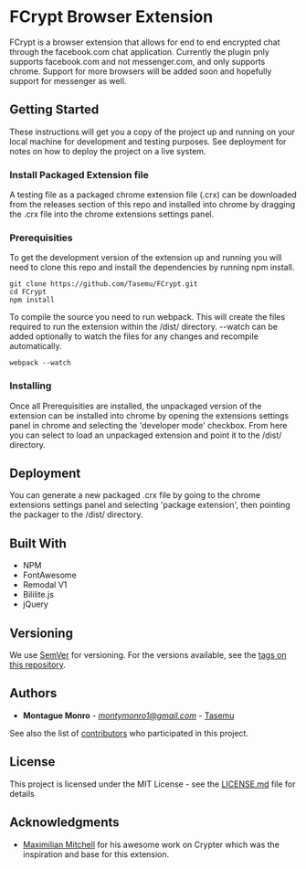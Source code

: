 # FCrypt Browser Extension

FCrypt is a browser extension that allows for end to end encrypted chat through the facebook.com chat application. Currently the plugin pnly supports facebook.com and not messenger.com, and only supports chrome. Support for more browsers will be added soon and hopefully support for messenger as well.

## Getting Started

These instructions will get you a copy of the project up and running on your local machine for development and testing purposes. See deployment for notes on how to deploy the project on a live system.

### Install Packaged Extension file

A testing file as a packaged chrome extension file (.crx) can be downloaded from the releases section of this repo and installed into chrome by dragging the .crx file into the chrome extensions settings panel.

### Prerequisities

To get the development version of the extension up and running you will need to clone this repo and install the dependencies by running npm install.

```
git clone https://github.com/Tasemu/FCrypt.git
cd FCrypt
npm install
```

To compile the source you need to run webpack. This will create the files required to run the extension within the /dist/ directory. --watch can be added optionally to watch the files for any changes and recompile automatically.

```
webpack --watch
```

### Installing

Once all Prerequisities are installed, the unpackaged version of the extension can be installed into chrome by opening the extensions settings panel in chrome and selecting the 'developer mode' checkbox. From here you can select to load an unpackaged extension and point it to the /dist/ directory.

## Deployment

You can generate a new packaged .crx file by going to the chrome extensions settings panel and selecting 'package extension', then pointing the packager to the /dist/ directory.

## Built With

* NPM
* FontAwesome
* Remodal V1
* Bililite.js
* jQuery


## Versioning

We use [SemVer](http://semver.org/) for versioning. For the versions available, see the [tags on this repository](https://github.com/Tasemu/FCrypt/tags).

## Authors

* **Montague Monro** - *<montymonro1@gmail.com>* - [Tasemu](https://github.com/Tasemu)

See also the list of [contributors](https://github.com/Tasemu/FCrypt/contributors) who participated in this project.

## License

This project is licensed under the MIT License - see the [LICENSE.md](LICENSE.md) file for details

## Acknowledgments

* [Maximilian Mitchell](https://github.com/maxisme) for his awesome work on Crypter which was the inspiration and base for this extension.
